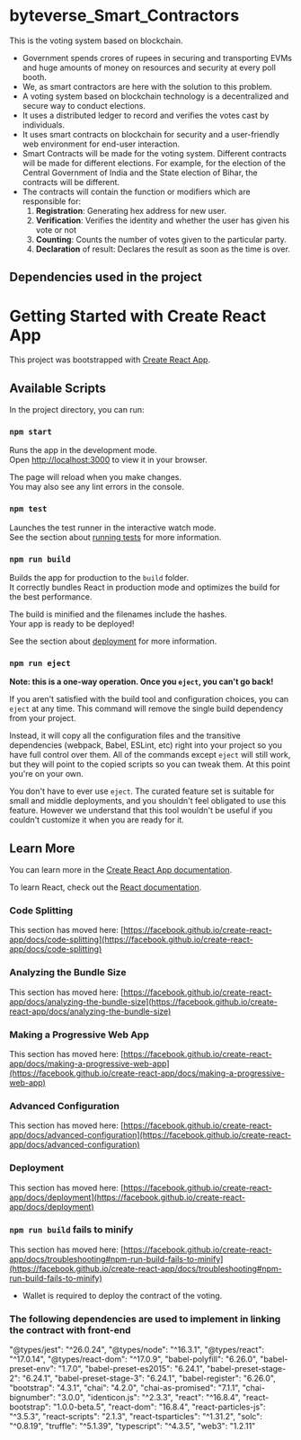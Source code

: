 # byteverse_Smart_Contractors
This is the voting system based on blockchain.
* Government spends crores of rupees in securing and transporting EVMs and huge amounts of money on resources and security at every poll booth.
* We, as smart contractors are here with the solution to this problem.
* A voting system based on blockchain technology is a decentralized and secure way to conduct elections. 
* It uses a distributed ledger to record and verifies the votes cast by individuals.
* It uses smart contracts on blockchain for security and a user-friendly web environment for end-user interaction.
* Smart Contracts will be made for the voting system.
Different contracts will be made for different elections. For example, for the election of the Central Government of India and the State election of Bihar, the contracts will be different.
* The contracts will contain the function or modifiers which are responsible for:
    1. **Registration**: Generating hex address for new user.
    2. **Verification**: Verifies the identity and whether the user has given his vote or not
    3. **Counting**: Counts the number of votes given to the particular party.
    4. **Declaration** of result: Declares the result as soon as the time is over.

## Dependencies used in the project


# Getting Started with Create React App

This project was bootstrapped with [Create React App](https://github.com/facebook/create-react-app).

## Available Scripts

In the project directory, you can run:

### `npm start`

Runs the app in the development mode.\
Open [http://localhost:3000](http://localhost:3000) to view it in your browser.

The page will reload when you make changes.\
You may also see any lint errors in the console.

### `npm test`

Launches the test runner in the interactive watch mode.\
See the section about [running tests](https://facebook.github.io/create-react-app/docs/running-tests) for more information.

### `npm run build`

Builds the app for production to the `build` folder.\
It correctly bundles React in production mode and optimizes the build for the best performance.

The build is minified and the filenames include the hashes.\
Your app is ready to be deployed!

See the section about [deployment](https://facebook.github.io/create-react-app/docs/deployment) for more information.

### `npm run eject`

**Note: this is a one-way operation. Once you `eject`, you can't go back!**

If you aren't satisfied with the build tool and configuration choices, you can `eject` at any time. This command will remove the single build dependency from your project.

Instead, it will copy all the configuration files and the transitive dependencies (webpack, Babel, ESLint, etc) right into your project so you have full control over them. All of the commands except `eject` will still work, but they will point to the copied scripts so you can tweak them. At this point you're on your own.

You don't have to ever use `eject`. The curated feature set is suitable for small and middle deployments, and you shouldn't feel obligated to use this feature. However we understand that this tool wouldn't be useful if you couldn't customize it when you are ready for it.

## Learn More

You can learn more in the [Create React App documentation](https://facebook.github.io/create-react-app/docs/getting-started).

To learn React, check out the [React documentation](https://reactjs.org/).

### Code Splitting

This section has moved here: [https://facebook.github.io/create-react-app/docs/code-splitting](https://facebook.github.io/create-react-app/docs/code-splitting)

### Analyzing the Bundle Size

This section has moved here: [https://facebook.github.io/create-react-app/docs/analyzing-the-bundle-size](https://facebook.github.io/create-react-app/docs/analyzing-the-bundle-size)

### Making a Progressive Web App

This section has moved here: [https://facebook.github.io/create-react-app/docs/making-a-progressive-web-app](https://facebook.github.io/create-react-app/docs/making-a-progressive-web-app)

### Advanced Configuration

This section has moved here: [https://facebook.github.io/create-react-app/docs/advanced-configuration](https://facebook.github.io/create-react-app/docs/advanced-configuration)

### Deployment

This section has moved here: [https://facebook.github.io/create-react-app/docs/deployment](https://facebook.github.io/create-react-app/docs/deployment)

### `npm run build` fails to minify

This section has moved here: [https://facebook.github.io/create-react-app/docs/troubleshooting#npm-run-build-fails-to-minify](https://facebook.github.io/create-react-app/docs/troubleshooting#npm-run-build-fails-to-minify)


* Wallet is required to deploy the contract of the voting.

### The following dependencies are used to implement in linking the contract with front-end   
"@types/jest": "^26.0.24",
    "@types/node": "^16.3.1",
    "@types/react": "^17.0.14",
    "@types/react-dom": "^17.0.9",
    "babel-polyfill": "6.26.0",
    "babel-preset-env": "1.7.0",
    "babel-preset-es2015": "6.24.1",
    "babel-preset-stage-2": "6.24.1",
    "babel-preset-stage-3": "6.24.1",
    "babel-register": "6.26.0",
    "bootstrap": "4.3.1",
    "chai": "4.2.0",
    "chai-as-promised": "7.1.1",
    "chai-bignumber": "3.0.0",
    "identicon.js": "^2.3.3",
    "react": "^16.8.4",
    "react-bootstrap": "1.0.0-beta.5",
    "react-dom": "16.8.4",
    "react-particles-js": "^3.5.3",
    "react-scripts": "2.1.3",
    "react-tsparticles": "^1.31.2",
    "solc": "^0.8.19",
    "truffle": "^5.1.39",
    "typescript": "^4.3.5",
    "web3": "1.2.11"
